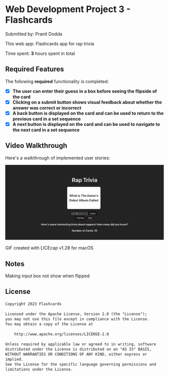 # Web Development Project 3 - Flashcards

Submitted by: Pranit Dodda

This web app: Flashcards app for rap trivia

Time spent: **3** hours spent in total

## Required Features

The following **required** functionality is completed:

- [x] **The user can enter their guess in a box before seeing the flipside of the card**
- [x] **Clicking on a submit button shows visual feedback about whether the answer was correct or incorrect**
- [x] **A back button is displayed on the card and can be used to return to the previous card in a set sequence**
- [x] **A next button is displayed on the card and can be used to navigate to the next card in a set sequence**

## Video Walkthrough

Here's a walkthrough of implemented user stories:

![](https://github.com/doddapranit/flashcards/blob/main/flashcards/src/assets/flashcards2.gif)

<!-- Replace this with whatever GIF tool you used! -->
GIF created with LICEcap v1.28 for macOS 

## Notes

Making input box not show when flipped

## License

    Copyright 2023 Flashcards

    Licensed under the Apache License, Version 2.0 (the "License");
    you may not use this file except in compliance with the License.
    You may obtain a copy of the License at

        http://www.apache.org/licenses/LICENSE-2.0

    Unless required by applicable law or agreed to in writing, software
    distributed under the License is distributed on an "AS IS" BASIS,
    WITHOUT WARRANTIES OR CONDITIONS OF ANY KIND, either express or implied.
    See the License for the specific language governing permissions and
    limitations under the License.
